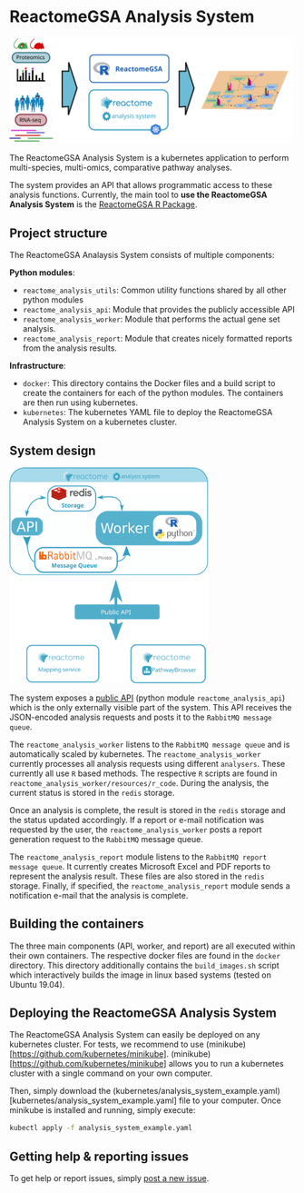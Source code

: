 # ReactomeGSA Analysis System

<img src="./docs/project_overview.svg" width = 500 />

The ReactomeGSA Analysis System is a kubernetes application to perform
multi-species, multi-omics, comparative pathway analyses.

The system provides an API that allows programmatic access to these analysis
functions. Currently, the main tool to **use the ReactomeGSA Analysis System**
is the [ReactomeGSA R Package](https://github.com/reactome/ReactomeGSA).

## Project structure

The ReactomeGSA Analaysis System consists of multiple components:

**Python modules**:

  * `reactome_analysis_utils`: Common utility functions shared by all other python modules
  * `reactome_analysis_api`: Module that provides the publicly accessible API
  * `reactome_analysis_worker`: Module that performs the actual gene set analysis.
  * `reactome_analysis_report`: Module that creates nicely formatted reports from the analysis results.

**Infrastructure**:

  * `docker`: This directory contains the Docker files and a build script to create the containers for each 
     of the python modules. The containers are then run using kubernetes.
  * `kubernetes`: The kubernetes YAML file to deploy the ReactomeGSA Analysis System on a kubernetes cluster.

## System design

<img src="./docs/extension_concept-landscape.svg" width=350 />

The system exposes a [public API](http://gsa.reactome.org) (python module `reactome_analysis_api`) which is the 
only externally visible part of the system. This API receives the JSON-encoded analysis requests and posts it
to the `RabbitMQ message queue`.

The `reactome_analysis_worker` listens to the `RabbitMQ message queue` and is automatically scaled by kubernetes.
The `reactome_analysis_worker` currently processes all analysis requests using different `analysers`. These currently
all use `R` based methods. The respective `R` scripts are found in `reactome_analysis_worker/resources/r_code`. During 
the analysis, the current status is stored in the `redis` storage.

Once an analysis is complete, the result is stored in the `redis` storage and the status updated accordingly. If a
report or e-mail notification was requested by the user, the `reactome_analysis_worker` posts a report generation
request to the `RabbitMQ` message queue.

The `reactome_analysis_report` module listens to the `RabbitMQ report message queue`. It currently creates Microsoft
Excel and PDF reports to represent the analysis result. These files are also stored in the `redis` storage. Finally,
if specified, the `reactome_analysis_report` module sends a notification e-mail that the analysis is complete.

## Building the containers

The three main components (API, worker, and report) are all executed within their own containers. The respective
docker files are found in the `docker` directory. This directory additionally contains the `build_images.sh` script
which interactively builds the image in linux based systems (tested on Ubuntu 19.04).

## Deploying the ReactomeGSA Analysis System

The ReactomeGSA Analysis System can easily be deployed on any kubernetes cluster. For tests, we recommend to use
(minikube)[https://github.com/kubernetes/minikube]. (minikube)[https://github.com/kubernetes/minikube] allows
you to run a kubernetes cluster with a single command on your own computer.

Then, simply download the (kubernetes/analysis_system_example.yaml)[kubernetes/analysis_system_example.yaml] file
to your computer. Once minikube is installed and running, simply execute:

```bash
kubectl apply -f analysis_system_example.yaml
```

## Getting help & reporting issues

To get help or report issues, simply [post a new issue](https://github.com/reactome/gsa-backend/issues).